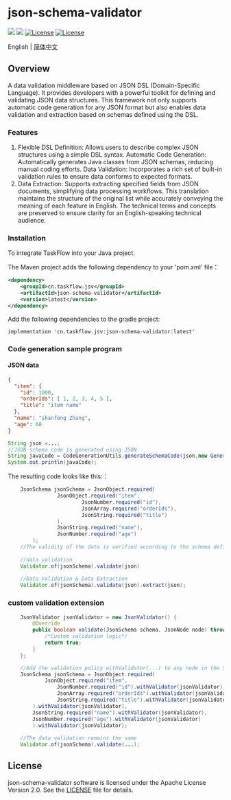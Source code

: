 json-schema-validator
============
<div align="left">
  <a href="javascript:void(0);"><img src="https://img.shields.io/badge/build-passing-brightgreen" /></a>
  <a href="javascript:void(0);" target="_blank"><img src="https://img.shields.io/badge/docs-latest-brightgreen" /></a>
  <a href="https://www.apache.org/licenses/LICENSE-2.0"><img src="https://img.shields.io/badge/License-Apache%202.0-blue.svg" alt="License"></a>
  <a href="https://central.sonatype.com/artifact/cn.taskflow.jsv/json-schema-validator?smo=true"><img src="https://img.shields.io/maven-metadata/v.svg?label=Maven%20Central&metadataUrl=https%3A%2F%2Frepo1.maven.org%2Fmaven2%2Fcn%2Ftaskflow%2Fjsv%2Fjson-schema-validator%2Fmaven-metadata.xml" alt="License"></a>
</div>

English | [简体中文](./README-zh_CN.md)

## Overview
A data validation middleware based on JSON DSL (Domain-Specific Language). It provides developers with a powerful toolkit for defining and validating JSON data structures. This framework not only supports automatic code generation for any JSON format but also enables data validation and extraction based on schemas defined using the DSL.

### Features
1. Flexible DSL Definition: Allows users to describe complex JSON structures using a simple DSL syntax.
   Automatic Code Generation: Automatically generates Java classes from JSON schemas, reducing manual coding efforts.
   Data Validation: Incorporates a rich set of built-in validation rules to ensure data conforms to expected formats.
4. Data Extraction: Supports extracting specified fields from JSON documents, simplifying data processing workflows.
   This translation maintains the structure of the original list while accurately conveying the meaning of each feature in English. The technical terms and concepts are preserved to ensure clarity for an English-speaking technical audience.

### Installation
To integrate TaskFlow into your Java project.

The Maven project adds the following dependency to your 'pom.xml' file：
```xml
<dependency>
    <groupId>cn.taskflow.jsv</groupId>
    <artifactId>json-schema-validator</artifactId>
    <version>latest</version>
</dependency>
```
Add the following dependencies to the gradle project:
```text
implementation 'cn.taskflow.jsv:json-schema-validator:latest'
```

### Code generation sample program

#### JSON data
```json
{
  "item": {
    "id": 1000,
    "orderIds": [ 1, 2, 3, 4, 5 ],
    "title": "item name"
  },
  "name": "shanfeng Zhang",
  "age": 60
} 
```
```java
String json =...;
//JSON schema code is generated using JSON
String javaCode = CodeGenerationUtils.generateSchemaCode(json,new GenerateOptional());
System.out.println(javaCode);
```
The resulting code looks like this:：
```java
    JsonSchema jsonSchema = JsonObject.required(
                JsonObject.required("item",
                        JsonNumber.required("id"),
                        JsonArray.required("orderIds"),
                        JsonString.required("title")
                ),
                JsonString.required("name"),
                JsonNumber.required("age")
        );
    //The validity of the data is verified according to the schema definition
    
    //data validation
    Validator.of(jsonSchema).validate(json)
        
    //Data Validation & Data Extraction
    Validator.of(jsonSchema).validate(json).extract(json);
```

### custom validation extension

```java
    JsonValidator jsonValidator = new JsonValidator() {
        @Override
        public boolean validate(JsonSchema schema, JsonNode node) throws ValidationException {
            /*Custom validation logic*/
            return true;
        }
    };

    //Add the validation policy withValidator(...) to any node in the Schema Optional
    JsonSchema jsonSchema = JsonObject.required(
            JsonObject.required("item",
                JsonNumber.required("id").withValidator(jsonValidator),
                JsonArray.required("orderIds").withValidator(jsonValidator),
                JsonString.required("title").withValidator(jsonValidator)
        ).withValidator(jsonValidator),
        JsonString.required("name").withValidator(jsonValidator),
        JsonNumber.required("age").withValidator(jsonValidator)
        ).withValidator(jsonValidator);
        
    //The data validation remains the same
    Validator.of(jsonSchema).validate(...);

```

## License

json-schema-validator software is licensed under the Apache License Version 2.0. See the [LICENSE](https://www.apache.org/licenses/LICENSE-2.0) file for details.
